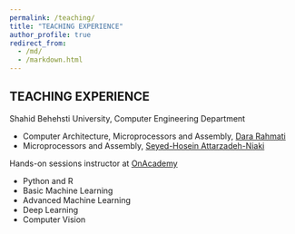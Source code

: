 ```yaml
---
permalink: /teaching/
title: "TEACHING EXPERIENCE"
author_profile: true
redirect_from: 
  - /md/
  - /markdown.html
---
```


## TEACHING EXPERIENCE

Shahid Behehsti University, Computer Engineering Department
-  Computer Architecture, Microprocessors and Assembly, [Dara Rahmati](https://scholar.google.com/citations?user=xwJgOl0AAAAJ&hl=en)
-  Microprocessors and Assembly, [Seyed-Hosein Attarzadeh-Niaki](https://scholar.google.de/citations?user=C51ASWgAAAAJ&hl=en)

Hands-on sessions instructor at [OnAcademy](https://onacademy24.com)
-  Python and R
-  Basic Machine Learning
-  Advanced Machine Learning
-  Deep Learning
-  Computer Vision
